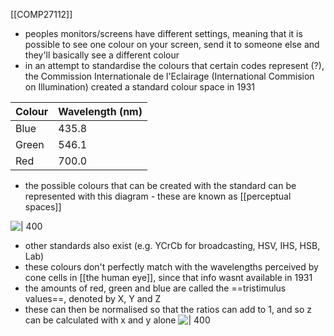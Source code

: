 [[COMP27112]]

- peoples monitors/screens have different settings, meaning that it is possible to see one colour on your screen, send it to someone else and they'll basically see a different colour
- in an attempt to standardise the colours that certain codes represent (?), the Commission Internationale de l'Eclairage (International Commision on Illumination) created a standard colour space in 1931

| Colour | Wavelength (nm) |
| ------ | --------------- |
| Blue   | 435.8           |
| Green  | 546.1           |
| Red    | 700.0                |

- the possible colours that can be created with the standard can be represented with this diagram - these are known as [[perceptual spaces]]

![ | 400](https://i.imgur.com/R5WAzGM.png)
- other standards also exist (e.g. YCrCb for broadcasting, HSV, IHS, HSB, Lab)
- these colours don't perfectly match with the wavelengths perceived by cone cells in [[the human eye]], since that info wasnt available in 1931
- the amounts of red, green and blue are called the ==tristimulus values==, denoted by X, Y and Z
- these can then be normalised so that the ratios can add to 1, and so z can be calculated with x and y alone
![ | 400](https://i.imgur.com/MrAE4PJ.png)
